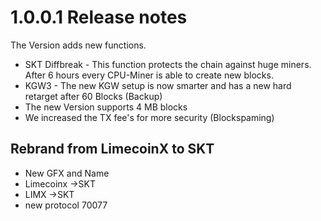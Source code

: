 1.0.0.1 Release notes
====================
The Version adds new functions. 
- SKT Diffbreak - This function protects the chain against huge miners. After 6 hours every CPU-Miner is able to create new blocks.
- KGW3 - The new KGW setup is now smarter and has a new hard retarget after 60 Blocks (Backup)
- The new Version supports 4 MB blocks
- We increased the TX fee's for more security (Blockspaming)

Rebrand from LimecoinX to SKT
----------------
- New GFX and Name
- Limecoinx ->SKT
- LIMX ->SKT
- new protocol 70077